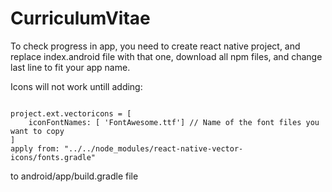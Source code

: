 # CurriculumVitae
To check progress in app, you need to create react native project, and replace index.android file with that one, download all npm files, and change last line to fit your app name.

Icons will not work untill adding:

<code>
project.ext.vectoricons = [
    iconFontNames: [ 'FontAwesome.ttf'] // Name of the font files you want to copy
]
apply from: "../../node_modules/react-native-vector-icons/fonts.gradle"
</code>

to android/app/build.gradle file
